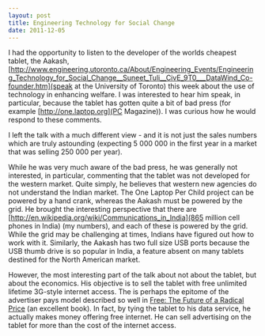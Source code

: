 ```yaml
---
layout: post
title: Engineering Technology for Social Change
date: 2011-12-05
---
```


I had the opportunity to listen to the developer of the worlds cheapest tablet, the Aakash, [http://www.engineering.utoronto.ca/About/Engineering_Events/Engineering_Technology_for_Social_Change__Suneet_Tuli__CivE_9T0___DataWind_Co-founder.htm](speak at the University of Toronto) this week about the use of technology in enhancing welfare. I was interested to hear him speak, in particular, because the tablet has gotten quite a bit of bad press (for example [http://one.laptop.org](PC Magazine)). I was curious how he would respond to these comments.

I left the talk with a much different view - and it is not just the sales numbers which are truly astounding (expecting 5 000 000 in the first year in a market that was selling 250 000 per year).

While he was very much aware of the bad press, he was generally not interested, in particular, commenting that the tablet was not developed for the western market. Quite simply, he believes that western new agencies do not understand the Indian market. The One Laptop Per Child project can be powered by a hand crank, whereas the Aakash must be powered by the grid. He brought the interesting perspective that there are [http://en.wikipedia.org/wiki/Communications_in_India](865 million cell phones in India) (my numbers), and each of these is powered by the grid. While the grid may be challenging at times, Indians have figured out how to work with it. Similarly, the Aakash has two full size USB ports because the USB thumb drive is so popular in India, a feature absent on many tablets destined for the North American market.

However, the most interesting part of the talk about not about the tablet, but about the economics. His objective is to sell the tablet with free unlimited lifetime 3G-style internet access. The is perhaps the epitome of the advertiser pays model described so well in [Free: The Future of a Radical Price](http://www.amazon.com/Free-Future-Radical-Chris-Anderson/dp/1401322905) (an excellent book). In fact, by tying the tablet to his data service, he actually makes money offering free internet. He can sell advertising on the tablet for more than the cost of the internet access.